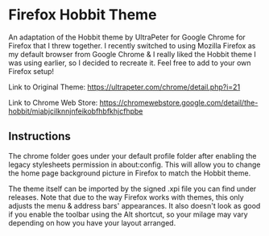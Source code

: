 # Firefox Hobbit Theme

An adaptation of the Hobbit theme by UltraPeter for Google Chrome for Firefox that I threw together. I recently switched to using Mozilla Firefox as my default browser from Google Chrome & I really liked the Hobbit theme I was using earlier, so I decided to recreate it. Feel free to add to your own Firefox setup!

Link to Original Theme: https://ultrapeter.com/chrome/detail.php?i=21

Link to Chrome Web Store: https://chromewebstore.google.com/detail/the-hobbit/miabjcilknnjnfeikobfhbfkhjcfhpbe

## Instructions
The chrome folder goes under your default profile folder after enabling the legacy stylesheets permission in about:config. This will allow you to change the home page background picture in Firefox to match the Hobbit theme.

The theme itself can be imported by the signed .xpi file you can find under releases. Note that due to the way Firefox works with themes, this only adjusts the menu & address bars' appearances. It also doesn't look as good if you enable the toolbar using the Alt shortcut, so your milage may vary depending on how you have your layout arranged.
